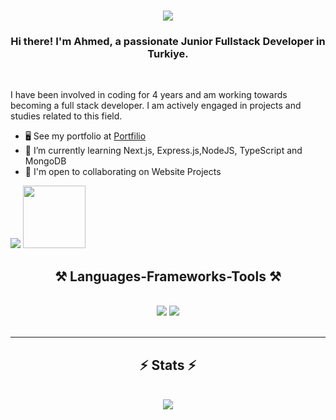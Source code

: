 <h1 align="center">
    <img src="https://readme-typing-svg.herokuapp.com/?font=Righteous&size=35&center=true&vCenter=true&width=500&height=50&duration=4000&lines=Hi+There!+👋;" />
</h1>
<h3 align="center">Hi there! I'm Ahmed, a passionate Junior Fullstack Developer in Turkiye.</h3>

<br/>

I have been involved in coding for 4 years and am working towards becoming a full stack developer. I am actively engaged in projects and studies related to this field.

* 🖥️  See my portfolio at [Portfilio](https://redlanterndev.github.io)
* 🧠  I’m currently learning Next.js, Express.js,NodeJS, TypeScript and MongoDB
* 🤝  I'm open to collaborating on Website Projects

<a href="https://www.github.com/redlanterndev" target="_blank" rel="noreferrer"><img src="https://img.shields.io/github/followers/redlanterndev?logo=github&style=for-the-badge&color=ffffff&labelColor=1c1917" /></a>
<img width=100 src="https://visitor-badge.laobi.icu/badge?page_id=redlanterndev.redlanterndev" />
<h2 align="center">⚒️ Languages-Frameworks-Tools ⚒️</h2>
<br/>
<div align="center">
    <img src="https://skillicons.dev/icons?i=react,vite,nextjs,html,css,tailwind,bootstrap,js,ts,nodejs,express,mongodb" />
    <img src="https://skillicons.dev/icons?i=py,php,c,cs,wordpress,mysql,jquery,lua,git,github,cloudflare,figma,ps,pr,ae,blender" /><br>
</div>

<br/>
<hr/>

<h2 align="center">⚡ Stats ⚡</h2>
<br>
<div align=center>
 <!--- <a width=390 href="http://www.github.com/redlanterndev"><img src="https://github-readme-stats.vercel.app/api?username=redlanterndev&show_icons=true&hide=&count_private=true&title_color=ffffff&text_color=22c55e&icon_color=ffffff&bg_color=1c1917&hide_border=true&show_icons=true" alt="redlanterndev's GitHub stats" /></a>-->
  <a width=390 href="http://www.github.com/redlanterndev"><img src="https://github-readme-streak-stats.herokuapp.com/?user=redlanterndev&stroke=22c55e&background=1c1917&ring=ffffff&fire=ffffff&currStreakNum=22c55e&currStreakLabel=ffffff&sideNums=22c55e&sideLabels=22c55e&dates=22c55e&hide_border=true" /></a>
  <br/>
  <!---<a width=320 href="https://github.com/redlanterndev" align="left"><img src="https://github-readme-stats.vercel.app/api/top-langs/?username=redlanterndev&langs_count=10&title_color=ffffff&text_color=22c55e&icon_color=ffffff&bg_color=1c1917&hide_border=true&locale=en&custom_title=Top%20%Languages" alt="Top Languages" /></a> -->
</div>

<br/>


